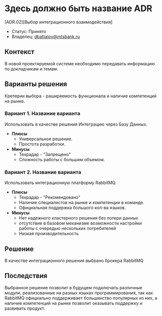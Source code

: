 # Здесь должно быть название ADR
<!-- Название ADR состоит из [ADR.###] [Коротко суть принятого решения] -->
[ADR.02][Выбор интеграционного взаимодействия]

* Статус: Принято
* Владелец: dbattalov@mtsbank.ru

## Контекст
<!-- Описание проблемы, требующей решения, причин, побудивших принять решение, ограничений, действовавших на момент принятия решения -->
В новой проектируемой системе необходимо передавать информацию по докладчикам и темам.  

## Варианты решения
<!-- Описание рассмотренных вариантов c их плюсами и минусами -->
Кретерии выбора - раширяемость функционала и наличие компетенций на рынке.

### Вариант 1. Название варианта
<!-- Описание варианта 1 -->
Использовать в качестве решения Интеграцию через Базу Данных.
* **Плюсы**
  * Универсальное решение.
  * Простота разработки.
* **Минусы**
  * Техрадар - "Запрещено"
  * Сложность работы с большим объемом.

### Вариант 2. Название варианта
<!-- Описание варианта 2 -->
Использовать интеграционную платформу RabbitMQ.
* **Плюсы**
  * Техрадар - "Рекомендовано"
  * Наличие специалистов на рынке и компетенции в команде.
  * Официальная поддержка большого кол-ва языков.
* **Минусы**
  * Нет надежного кластерного решения без потери данных
  * отсутствие в базовом механизме возможности настройки работы с очередью нескольких потребителей
  * Низкая производительность 

## Решение
<!-- Описание выбранного решения. Решение должно быть сформулировано чётко ("Мы используем...", "Мы не используем", а не "Желательно.." или "Предлагается..."). 
Должна быть понятна связь между решением и проблемой, почему выбрали именно это решение из вариантов -->
В качестве интеграционного решения выбрано брокера RabbitMQ 

## Последствия
<!-- Положительные и отрицательные последствия (trade-offs). Арх. решения, которые потребуется принять как следствие принятого решения. Если решение содержит риски, то описано, как с ними планируют поступить (за счет чего снижать, почему принять). -->
Выбранное решение позволит в будущем подключать различные модули, реализованные на разных языках программирования, так как RabbitMQ официально поддерживает большинство популярных из них, а наличие компетенций на рынке позволит оказывать поддержку и развивать продукт.    
